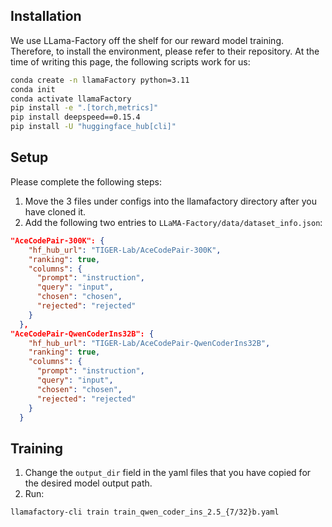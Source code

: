 ## Installation

We use LLama-Factory off the shelf for our reward model training. Therefore, to install the environment, please refer to their repository. At the time of writing this page, the following scripts work for us:
```bash
conda create -n llamaFactory python=3.11
conda init
conda activate llamaFactory
pip install -e ".[torch,metrics]"
pip install deepspeed==0.15.4
pip install -U "huggingface_hub[cli]"
```

## Setup
Please complete the following steps:
1. Move the 3 files under configs into the llamafactory directory after you have cloned it.
2. Add the following two entries to `LLaMA-Factory/data/dataset_info.json`:
```json
"AceCodePair-300K": {
    "hf_hub_url": "TIGER-Lab/AceCodePair-300K",
    "ranking": true,
    "columns": {
      "prompt": "instruction",
      "query": "input",
      "chosen": "chosen",
      "rejected": "rejected"
    }
  },
"AceCodePair-QwenCoderIns32B": {
    "hf_hub_url": "TIGER-Lab/AceCodePair-QwenCoderIns32B",
    "ranking": true,
    "columns": {
      "prompt": "instruction",
      "query": "input",
      "chosen": "chosen",
      "rejected": "rejected"
    }
  }
```

## Training
1. Change the `output_dir` field in the yaml files that you have copied for the desired model output path.
2. Run:
```bash
llamafactory-cli train train_qwen_coder_ins_2.5_{7/32}b.yaml
```